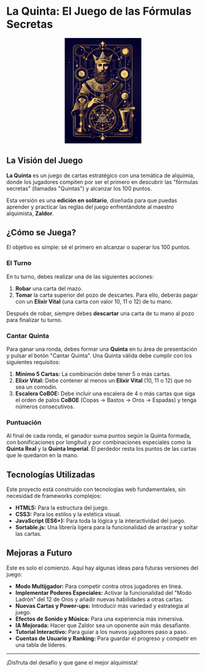 # La Quinta: El Juego de las Fórmulas Secretas

<p align="center">
  <img src="img/logo.png" alt="Logo La Quinta" width="200"/>
</p>

## La Visión del Juego

**La Quinta** es un juego de cartas estratégico con una temática de alquimia, donde los jugadores compiten por ser el primero en descubrir las "fórmulas secretas" (llamadas "Quintas") y alcanzar los 100 puntos.

Esta versión es una **edición en solitario**, diseñada para que puedas aprender y practicar las reglas del juego enfrentándote al maestro alquimista, **Zaldor**.

## ¿Cómo se Juega?

El objetivo es simple: sé el primero en alcanzar o superar los 100 puntos.

### El Turno

En tu turno, debes realizar una de las siguientes acciones:
1.  **Robar** una carta del mazo.
2.  **Tomar** la carta superior del pozo de descartes. Para ello, deberás pagar con un **Elixir Vital** (una carta con valor 10, 11 o 12) de tu mano.

Después de robar, siempre debes **descartar** una carta de tu mano al pozo para finalizar tu turno.

### Cantar Quinta

Para ganar una ronda, debes formar una **Quinta** en tu área de presentación y pulsar el botón "Cantar Quinta". Una Quinta válida debe cumplir con los siguientes requisitos:

1.  **Mínimo 5 Cartas:** La combinación debe tener 5 o más cartas.
2.  **Elixir Vital:** Debe contener al menos un **Elixir Vital** (10, 11 o 12) que no sea un comodín.
3.  **Escalera CoBOE:** Debe incluir una escalera de 4 o más cartas que siga el orden de palos **CoBOE** (Copas -> Bastos -> Oros -> Espadas) y tenga números consecutivos.

### Puntuación

Al final de cada ronda, el ganador suma puntos según la Quinta formada, con bonificaciones por longitud y por combinaciones especiales como la **Quinta Real** y la **Quinta Imperial**. El perdedor resta los puntos de las cartas que le quedaron en la mano.

## Tecnologías Utilizadas

Este proyecto está construido con tecnologías web fundamentales, sin necesidad de frameworks complejos:
-   **HTML5:** Para la estructura del juego.
-   **CSS3:** Para los estilos y la estética visual.
-   **JavaScript (ES6+):** Para toda la lógica y la interactividad del juego.
-   **Sortable.js:** Una librería ligera para la funcionalidad de arrastrar y soltar las cartas.

## Mejoras a Futuro

Este es solo el comienzo. Aquí hay algunas ideas para futuras versiones del juego:
-   **Modo Multijgador:** Para competir contra otros jugadores en línea.
-   **Implementar Poderes Especiales:** Activar la funcionalidad del "Modo Ladrón" del 12 de Oros y añadir nuevas habilidades a otras cartas.
-   **Nuevas Cartas y Power-ups:** Introducir más variedad y estrategia al juego.
-   **Efectos de Sonido y Música:** Para una experiencia más inmersiva.
-   **IA Mejorada:** Hacer que Zaldor sea un oponente aún más desafiante.
-   **Tutorial Interactivo:** Para guiar a los nuevos jugadores paso a paso.
-   **Cuentas de Usuario y Ranking:** Para guardar el progreso y competir en una tabla de líderes.

---
¡Disfruta del desafío y que gane el mejor alquimista!
